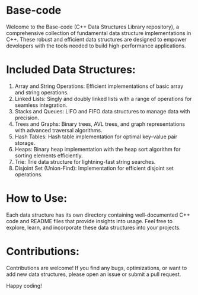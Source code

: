 # Base-code
Welcome to the Base-code (C++ Data Structures Library repository), a comprehensive collection of fundamental data structure implementations in C++. These robust and efficient data structures are designed to empower developers with the tools needed to build high-performance applications.

# Included Data Structures:
1. Array and String Operations: Efficient implementations of basic array and string operations.
2. Linked Lists: Singly and doubly linked lists with a range of operations for seamless integration.
3. Stacks and Queues: LIFO and FIFO data structures to manage data with precision.
4. Trees and Graphs: Binary trees, AVL trees, and graph representations with advanced traversal algorithms.
5. Hash Tables: Hash table implementation for optimal key-value pair storage.
6. Heaps: Binary heap implementation with the heap sort algorithm for sorting elements efficiently.
7. Trie: Trie data structure for lightning-fast string searches.
8. Disjoint Set (Union-Find): Implementation for efficient disjoint set operations.

# How to Use:
Each data structure has its own directory containing well-documented C++ code and README files that provide insights into usage. Feel free to explore, learn, and incorporate these data structures into your projects.

# Contributions:
Contributions are welcome! If you find any bugs, optimizations, or want to add new data structures, please open an issue or submit a pull request.

Happy coding!
